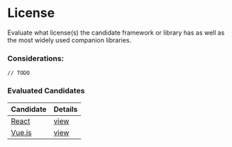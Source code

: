 # License

Evaluate what license(s) the candidate framework or library has as well as the most widely used companion libraries.

### Considerations:

``` // TODO ```

### Evaluated Candidates

| Candidate        | Details                  |
| ---------------- | ------------------------ |
| [React](/react)  | [view](/react/licensing) |
| [Vue.js](/vuejs) | [view](/vuejs/licensing) |
